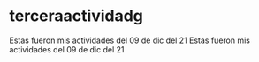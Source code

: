 # terceraactividadg
Estas fueron mis actividades del 09 de dic del 21
Estas fueron mis actividades del 09 de dic del 21
